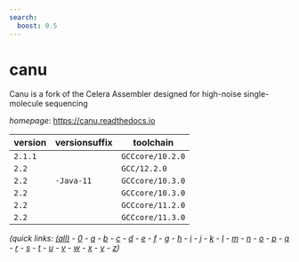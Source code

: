 ```yaml
---
search:
  boost: 0.5
---
```

# canu

Canu is a fork of the Celera Assembler designed for high-noise single-molecule sequencing

*homepage*: <https://canu.readthedocs.io>

version | versionsuffix | toolchain
--------|---------------|----------
``2.1.1`` |  | ``GCCcore/10.2.0``
``2.2`` |  | ``GCC/12.2.0``
``2.2`` | ``-Java-11`` | ``GCCcore/10.3.0``
``2.2`` |  | ``GCCcore/10.3.0``
``2.2`` |  | ``GCCcore/11.2.0``
``2.2`` |  | ``GCCcore/11.3.0``


*(quick links: [(all)](../index.md) - [0](../0/index.md) - [a](../a/index.md) - [b](../b/index.md) - [c](../c/index.md) - [d](../d/index.md) - [e](../e/index.md) - [f](../f/index.md) - [g](../g/index.md) - [h](../h/index.md) - [i](../i/index.md) - [j](../j/index.md) - [k](../k/index.md) - [l](../l/index.md) - [m](../m/index.md) - [n](../n/index.md) - [o](../o/index.md) - [p](../p/index.md) - [q](../q/index.md) - [r](../r/index.md) - [s](../s/index.md) - [t](../t/index.md) - [u](../u/index.md) - [v](../v/index.md) - [w](../w/index.md) - [x](../x/index.md) - [y](../y/index.md) - [z](../z/index.md))*

